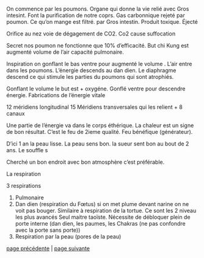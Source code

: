 On commence par les poumons. Organe qui donne la vie relié avec Gros intesint. Font la purification de notre coprs. Gas carbonnique rejeté par poumon. Ce qu’on mange est filtré. par Gros intestin. Produit toxique. Éjecté

Orifice au nez voie de dégagement de CO2.
Co2 cause suffocation

Secret nos poumon ne fonctionne que 10% d’efficacité.
But chi Kung est augmenté volume de l’air capacité pulmonaire.

Inspiration on gonflant le bas ventre pour augmenté le volume . L’air entre dans les poumons. L’énergie descends au dan dien. Le diaphragme descend ce qui stimule les parties du poumons qui sont atrophiés. 

Gonflant le volume le but est + oxygéne. Gonflé ventre pour descendre énergie. Fabrications de l’énergie vitale

12 méridiens longitudinal
15 Méridiens transversales qui les relient + 8 canaux

Une partie de l’énergie va dans le corps éthérique. La chaleur est un signe de bon résultat. C’est le feu de 2ieme qualité. Feu bénéfique (générateur). 

D’ici 1 an la peau lisse. La peau sens bon. la sueur sent bon au bout de 2 ans. Le souffle s

Cherché un bon endroit avec bon atmosphère c’est préférable.

La respiration

3 respirations

1. Pulmonaire
2. Dan dien (respiration du Fœtus) si on met plume devant narine on ne voit pas bouger. Similaire à respiration de la tortue. Ce sont les 2 niveau les plus avancés Seul maitre taoïste. Nécessite de débloquer plein de porte interne (dan dien, les paumes, les Chakras (ne pas confondre avec la porte sans porte))
3. Respiration par la peau (pores de la peau)


[page précédente](2024-03-17-04.md) | [page suivante](2024-03-17-06.md)